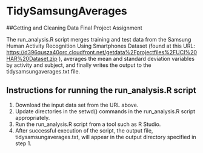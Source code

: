 # TidySamsungAverages
##Getting and Cleaning Data Final Project Assignment  

The run_analysis.R script merges training and test data from the Samsung Human Activity Recognition Using Smartphones Dataset (found at this URL:  https://d396qusza40orc.cloudfront.net/getdata%2Fprojectfiles%2FUCI%20HAR%20Dataset.zip ), averages the mean and standard deviation variables by activity and subject, and finally writes the output to the tidysamsungaverages.txt file.  

## Instructions for running the run_analysis.R script
1. Download the input data set from the URL above.
2. Update directories in the setwd() commands in the run_analysis.R script appropriately. 
3. Run the run_analysis.R script from a tool such as R Studio.
4. After successful execution of the script, the output file, tidysamsungaverages.txt, will appear in the output directory specified in step 1.
